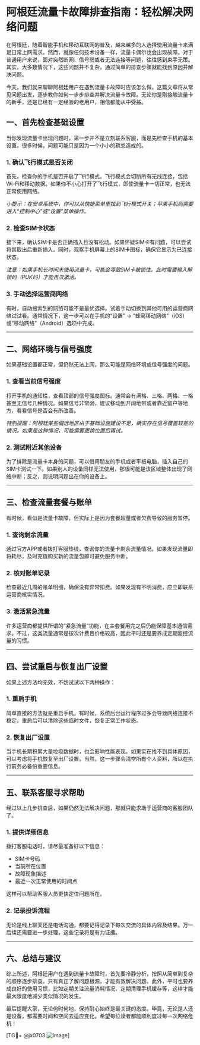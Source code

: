 # 阿根廷流量卡故障排查指南：轻松解决网络问题

在阿根廷，随着智能手机和移动互联网的普及，越来越多的人选择使用流量卡来满足日常上网需求。然而，就像任何技术设备一样，流量卡偶尔也会出现故障。对于普通用户来说，面对突然断网、信号弱或者无法连接等问题，往往感到束手无策。其实，大多数情况下，这些问题并不复杂，通过简单的排查步骤就能找到原因并解决问题。

今天，我们就来聊聊阿根廷用户在遇到流量卡故障时应该怎么做。这篇文章将从常见问题出发，逐步教你如何一步步排查并解决流量卡故障。无论你是刚接触流量卡的新手，还是已经有一定经验的老用户，相信都能从中受益。

## 一、首先检查基础设置

当你发现流量卡出现问题时，第一步并不是立刻联系客服，而是先检查手机的基本设置。很多时候，问题可能只是因为一个小小的疏忽造成的。

### 1. 确认飞行模式是否关闭

首先，检查你的手机是否开启了飞行模式。飞行模式会切断所有无线连接，包括Wi-Fi和移动数据。如果你不小心打开了飞行模式，即使流量卡一切正常，也无法正常使用网络。

*小提示：在安卓系统中，你可以从快捷菜单里找到飞行模式开关；苹果手机则需要进入“控制中心”或“设置”菜单操作。*

### 2. 检查SIM卡状态

接下来，确认SIM卡是否正确插入且没有松动。如果怀疑SIM卡有问题，可以尝试将其取出后重新插入。同时，观察手机屏幕上的SIM卡图标，确保它显示为已连接状态。

*注意：如果手机长时间未使用流量卡，可能会导致SIM卡被锁住。此时需要输入解锁码（PUK码）才能再次激活。*

### 3. 手动选择运营商网络

有时，自动搜索到的网络可能不是最优选择。试着手动切换到其他可用的运营商网络试试看。通常情况下，这一步可以在手机的“设置” -> “蜂窝移动网络”（iOS）或“移动网络”（Android）选项中完成。

---

## 二、网络环境与信号强度

如果基础设置都正常，但仍然无法上网，那么可能是网络环境或信号强度的问题。

### 1. 查看当前信号强度

打开手机的通知栏，查看顶部的信号强度图标。通常会有满格、三格、两格、一格甚至无信号几种情况。如果信号非常弱，建议移动到开阔地带或者靠近窗户等地方，看看信号是否会有所改善。

*特别提醒：阿根廷某些偏远地区由于基础设施建设不足，确实存在信号覆盖较差的情况。如果是这种情况，可能需要更换位置后再试。*

### 2. 测试附近其他设备

为了排除是流量卡本身的问题，可以借用朋友的手机或者平板电脑，插入自己的SIM卡测试一下。如果别人的设备同样无法使用，那很可能是该区域整体出现了网络中断；反之，则说明问题出在你的设备上。

---

## 三、检查流量套餐与账单

有时候，看似是流量卡故障，但实际上是因为套餐超量或者欠费导致的服务暂停。

### 1. 查询剩余流量

通过官方APP或者拨打客服热线，查询你的流量卡剩余流量情况。如果发现流量即将耗尽，及时充值购买新的流量包即可避免服务中断。

### 2. 核对账单记录

检查最近几周的账单明细，确保没有异常扣费。如果发现有不明消费，应立即联系运营商核实情况。

### 3. 激活紧急流量

许多运营商都提供所谓的“紧急流量”功能，在主套餐用完之后仍能保障基本通信需求。不过，这类流量通常是按次计费且价格较高，因此平时还是要养成定期监控流量的习惯。

---

## 四、尝试重启与恢复出厂设置

如果上述方法均无效，不妨试试以下两种操作：

### 1. 重启手机

简单直接的方法就是重启手机。有时候，系统后台运行程序过多会导致网络连接不稳定，重启后可以清除这些临时文件，恢复正常工作状态。

### 2. 恢复出厂设置

当手机长期积累大量垃圾数据时，也会影响性能表现。如果实在找不到具体原因，可以考虑将手机恢复至出厂设置。当然，这一步骤会清空所有个人资料，所以在执行前务必备份重要信息。

---

## 五、联系客服寻求帮助

经过以上几步排查后，如果仍然无法解决问题，那就只能求助于运营商的客服团队了。

### 1. 提供详细信息

拨打客服电话时，请尽量准备好以下信息：
- SIM卡号码
- 当前所在位置
- 故障现象描述
- 最近一次正常使用的时间点

这样可以帮助客服人员更快定位问题所在。

### 2. 记录投诉流程

无论是线上聊天还是电话沟通，都要记得记录下每次交流的具体内容及结果。万一后续还需要进一步处理，这些记录将是有力证据。

---

## 六、总结与建议

综上所述，阿根廷用户在遇到流量卡故障时，首先要冷静分析，按照从简单到复杂的顺序逐步排查。只有真正了解问题根源，才能有效解决问题。此外，平时也要养成良好的使用习惯，比如定期关注流量消耗情况、定期清理手机缓存等，这样才能最大限度地减少类似情况的发生。

最后提醒大家，无论何时何地，保持耐心始终是最关键的态度。毕竟，无论是人还是设备，都需要时间和空间去适应变化。希望每位读者都能顺利度过每一次网络危机！

[TG💪+ @jx0703 ![Image](https://github.com/user-attachments/assets/dbca1d08-cadb-493c-b0ec-ad6f7a83f270)]